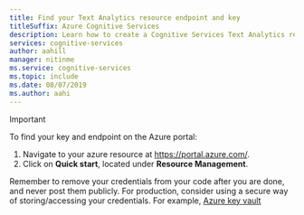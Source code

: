```yaml
---
title: Find your Text Analytics resource endpoint and key
titleSuffix: Azure Cognitive Services
description: Learn how to create a Cognitive Services Text Analytics resource.
services: cognitive-services
author: aahill
manager: nitinme
ms.service: cognitive-services
ms.topic: include 
ms.date: 08/07/2019
ms.author: aahi
---
```

> [!IMPORTANT]
> To find your key and endpoint on the Azure portal:
> 1. Navigate to your azure resource at https://portal.azure.com/.
> 2. Click on **Quick start**, located under **Resource Management**.
>
> Remember to remove your credentials from your code after you are done, and never post them publicly. For production, consider using a secure way of storing/accessing your credentials. For example, [Azure key vault](https://docs.microsoft.com/azure/key-vault/key-vault-overview)
